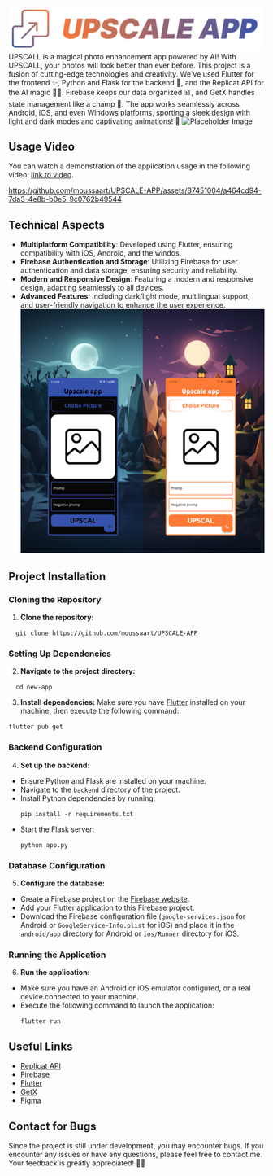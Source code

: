 ![Placeholder Image](https://github.com/moussaart/UPSCALE-APP/blob/main/assets/logo.png)
UPSCALL is a magical photo enhancement app powered by AI! With UPSCALL, your photos will look better than ever before. This project is a fusion of cutting-edge technologies and creativity. We've used Flutter for the frontend ✨, Python and Flask for the backend 🐍, and the Replicat API for the AI magic 🧙‍♂️. Firebase keeps our data organized 📊, and GetX handles state management like a champ 💪. The app works seamlessly across Android, iOS, and even Windows platforms, sporting a sleek design with light and dark modes and captivating animations! 🌟
![Placeholder Image](https://github.com/moussaart/UPSCALE-APP/blob/main/assets/app.png)

## Usage Video

You can watch a demonstration of the application usage in the following video: [link to video](https://www.youtube.com/watch?v=8DvojcY3G58).



https://github.com/moussaart/UPSCALE-APP/assets/87451004/a464cd94-7da3-4e8b-b0e5-9c0762b49544




## Technical Aspects

- **Multiplatform Compatibility**: Developed using Flutter, ensuring compatibility with iOS, Android, and the windos.
- **Firebase Authentication and Storage**: Utilizing Firebase for user authentication and data storage, ensuring security and reliability.
- **Modern and Responsive Design**: Featuring a modern and responsive design, adapting seamlessly to all devices.
- **Advanced Features**: Including dark/light mode, multilingual support, and user-friendly navigation to enhance the user experience.
![Placeholder Image](https://github.com/moussaart/UPSCALE-APP/blob/main/assets/light%20dark.png)

## Project Installation

### Cloning the Repository
1. **Clone the repository:**
```
  git clone https://github.com/moussaart/UPSCALE-APP
```
### Setting Up Dependencies
2. **Navigate to the project directory:**
```
  cd new-app
```

3. **Install dependencies:**
Make sure you have [Flutter](https://flutter.dev/) installed on your machine, then execute the following command:
```
flutter pub get
```


### Backend Configuration
4. **Set up the backend:**
- Ensure Python and Flask are installed on your machine.
- Navigate to the `backend` directory of the project.
- Install Python dependencies by running:
  ```
  pip install -r requirements.txt
  ```
- Start the Flask server:
  ```
  python app.py
  ```

### Database Configuration
5. **Configure the database:**
- Create a Firebase project on the [Firebase website](https://firebase.google.com/).
- Add your Flutter application to this Firebase project.
- Download the Firebase configuration file (`google-services.json` for Android or `GoogleService-Info.plist` for iOS) and place it in the `android/app` directory for Android or `ios/Runner` directory for iOS.

### Running the Application
6. **Run the application:**
- Make sure you have an Android or iOS emulator configured, or a real device connected to your machine.
- Execute the following command to launch the application:
  ```
  flutter run
  ```

## Useful Links
- [Replicat API](https://replicate.com/)
- [Firebase](https://firebase.google.com/)
- [Flutter](https://flutter.dev/)
- [GetX](https://pub.dev/packages/get)
- [Figma](https://www.figma.com/)

## Contact for Bugs
Since the project is still under development, you may encounter bugs. If you encounter any issues or have any questions, please feel free to contact me. Your feedback is greatly appreciated! 🐞📲







